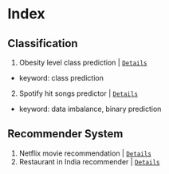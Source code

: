 # Index
## Classification
1. Obesity level class prediction | [`Details`](classification/obesity_level)
  - keyword: class prediction
2. Spotify hit songs predictor | [`Details`](classification/spotify_hit_songs_binary)
  - keyword: data imbalance, binary prediction

## Recommender System
1. Netflix movie recommendation | [`Details`](recommender-system/netflix_movie)
2. Restaurant in India recommender | [`Details`](recommender-system/restaurants_in_india)
